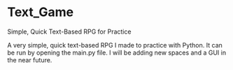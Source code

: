# Text_Game
Simple, Quick Text-Based RPG for Practice

A very simple, quick text-based RPG I made to practice with Python. It can be run by opening the main.py file. 
I will be adding new spaces and a GUI in the near future. 
